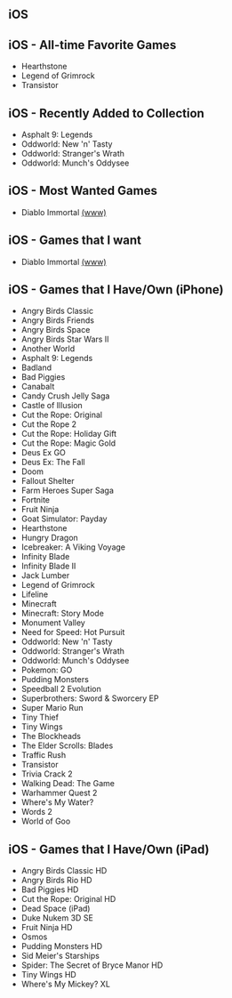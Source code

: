 ## iOS

## iOS - All-time Favorite Games

- Hearthstone
- Legend of Grimrock
- Transistor

## iOS - Recently Added to Collection

- Asphalt 9: Legends
- Oddworld: New 'n' Tasty
- Oddworld: Stranger's Wrath
- Oddworld: Munch's Oddysee

## iOS - Most Wanted Games

- Diablo Immortal [(www)](https://diabloimmortal.com/en-us/)

## iOS - Games that I want

- Diablo Immortal [(www)](https://diabloimmortal.com/en-us/)

## iOS - Games that I Have/Own (iPhone)

- Angry Birds Classic
- Angry Birds Friends
- Angry Birds Space
- Angry Birds Star Wars II
- Another World
- Asphalt 9: Legends
- Badland
- Bad Piggies
- Canabalt
- Candy Crush Jelly Saga
- Castle of Illusion
- Cut the Rope: Original
- Cut the Rope 2
- Cut the Rope: Holiday Gift
- Cut the Rope: Magic Gold
- Deus Ex GO
- Deus Ex: The Fall
- Doom
- Fallout Shelter
- Farm Heroes Super Saga
- Fortnite
- Fruit Ninja
- Goat Simulator: Payday
- Hearthstone
- Hungry Dragon
- Icebreaker: A Viking Voyage
- Infinity Blade
- Infinity Blade II
- Jack Lumber
- Legend of Grimrock
- Lifeline
- Minecraft
- Minecraft: Story Mode
- Monument Valley
- Need for Speed: Hot Pursuit
- Oddworld: New 'n' Tasty
- Oddworld: Stranger's Wrath
- Oddworld: Munch's Oddysee
- Pokemon: GO
- Pudding Monsters
- Speedball 2 Evolution
- Superbrothers: Sword & Sworcery EP
- Super Mario Run
- Tiny Thief
- Tiny Wings
- The Blockheads
- The Elder Scrolls: Blades
- Traffic Rush
- Transistor
- Trivia Crack 2
- Walking Dead: The Game
- Warhammer Quest 2
- Where's My Water?
- Words 2
- World of Goo

## iOS - Games that I Have/Own (iPad)

- Angry Birds Classic HD
- Angry Birds Rio HD
- Bad Piggies HD
- Cut the Rope: Original HD
- Dead Space (iPad)
- Duke Nukem 3D SE
- Fruit Ninja HD
- Osmos
- Pudding Monsters HD
- Sid Meier's Starships
- Spider: The Secret of Bryce Manor HD
- Tiny Wings HD
- Where's My Mickey? XL

